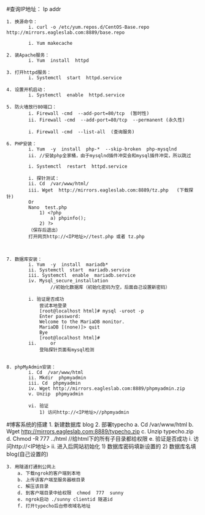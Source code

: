 #查询IP地址：
		Ip addr

	1. 换源命令：
			i. curl -o /etc/yum.repos.d/CentOS-Base.repo http://mirrors.eagleslab.com:8889/base.repo
		
			i. Yum makecache
		
	2. 装Apache服务：
			i. Yum  install  httpd
		
	3. 打开httpd服务：
			i. Systemctl  start  httpd.service
		
	4. 设置开机启动：
			i. Systemctl  enable  httpd.service
		
	5. 防火墙放行80端口：
			i. Firewall -cmd  --add-port=80/tcp  (暂时性)
			ii. Firewall -cmd  --add-port=80/tcp  --permanent (永久性)
		
			i. Firewall -cmd  --list-all  (查询服务)
		
	6. PHP安装：
			i. Yum  -y  install  php-*  --skip-broken  php-mysqlnd     
			ii. //安装php全家桶，由于mysqlnd插件冲突会和mysql插件冲突，所以跳过
		
			i. Systemctl  restart  httpd.service
		
			i. 探针测试：
			ii. Cd  /var/www/html/
			iii. Wget  http://mirrors.eagleslab.com:8889/tz.php   (下载探针)
			Or
			Nano  test.php
				1) <?php
					a) phpinfo();
				2) ?>
			（保存后退出）
			打开网页http://<IP地址>//test.php 或者 tz.php
		
		
		
	7. 数据库安装：
			i. Yum  -y  install  mariadb*       
			ii. Systemctl  start  mariadb.service
			iii. Systemctl  enable  mariadb.service
			iv. Mysql_secure_installation
			        //初始化数据库（初始化密码为空，后面自己设置新密码）
		
			i. 验证是否成功
				尝试本地登录
				[root@localhost html]# mysql -uroot -p
				Enter password: 
				Welcome to the MariaDB monitor.  
				MariaDB [(none)]> quit
				Bye
				[root@localhost html]# 
			ii.     or
				登陆探针页面有mysql检测
			
			
	8. phpMyAdmin安装：
			i. Cd  /var/www/html
			ii. Mkdir  phpmyadmin
			iii. Cd  phpmyadmin
			iv. Wget http://mirrors.eagleslab.com:8889/phpmyadmin.zip
			v. Unzip  phpmyadmin
			
			vi. 验证
				1) 访问http://<IP地址>//phpmyadmin

#博客系统的搭建
	1. 新建数据库  blog
	2. 部署typecho
		a. Cd  /var/www/html
		b. Wget  http://mirrors.eagleslab.com:8889/typecho.zip
		c. Unzip  typecho.zip
		d. Chmod  -R  777  ../html      //给html下的所有子目录都给权限
		e. 验证是否成功
			i. 访问http://<IP地址>
			ii. 进入后网站初始化
				1) 数据库密码填新设置的
				2) 数据库名填blog(自己设置的)
				
	3. 用隧道打通到公网上
		a. 下载ngrok的客户端到本地
		b. 上传该客户端至服务器根目录
		c. 解压该目录
		d. 到客户端目录中给权限  chmod  777  sunny
		e. ngrok启动 ./sunny clientid 隧道id
		f. 打开typecho后台修改域名地址
		
